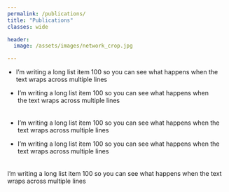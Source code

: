 ```yaml
---
permalink: /publications/
title: "Publications"
classes: wide

header:
  image: /assets/images/network_crop.jpg

---
```


[comment]: <> (https://mmistakes.github.io/minimal-mistakes/docs/utility-classes/)

[comment]: <> (https://techforluddites.com/replacing-list-bullets-with-images-using-css/)

<ul style="list-style-image: url('/assets/images/leaf_icon2.jpg'); padding-left: 20px;">
<li>I’m writing a long list item 100 so you can see what happens when the text wraps across multiple lines</li>
</ul>

<ul style="list-style-image: url('/assets/images/leaf_icon2.jpg'); padding-right: 20px;">
<li>I’m writing a long list item 100 so you can see what happens when the text wraps across multiple lines</li>
</ul>

<ul style="list-style-image: url('/assets/images/leaf_icon2.jpg'); padding-top: 20px;">
<li>I’m writing a long list item 100 so you can see what happens when the text wraps across multiple lines</li>
</ul>

<ul style="list-style-image: url('/assets/images/leaf_icon2.jpg'); padding-bottom: 20px;">
<li>I’m writing a long list item 100 so you can see what happens when the text wraps across multiple lines</li>
</ul>

<ul style="list-style-type: none; padding: 0; margin: 0;">
<li style="background: url('/assets/images/leaf_icon2.jpg') no-repeat left top;">I’m writing a long list item 100 so you can see what happens when the text wraps across multiple lines</li>
</ul>


[comment]: <> (TODO: nicer, nicer slides, master thesis, bachelor thesis, all with thumbnails, link to git, download)


[comment]: <> (output: )

[comment]: <> (  html_document:)

[comment]: <> (     css: /assets/css/bulletpts.css)

[comment]: <> (     self_contained: no)

